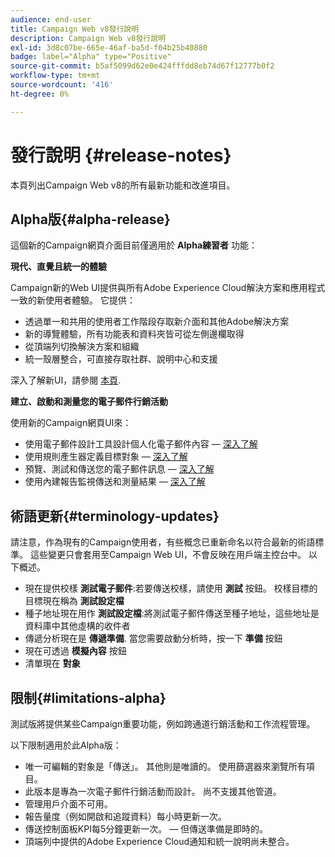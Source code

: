```yaml
---
audience: end-user
title: Campaign Web v8發行說明
description: Campaign Web v8發行說明
exl-id: 3d8c07be-665e-46af-ba5d-f04b25b40880
badge: label="Alpha" type="Positive"
source-git-commit: b5af5099d62e0e424fffdd8eb74d67f12777b0f2
workflow-type: tm+mt
source-wordcount: '416'
ht-degree: 0%

---
```



# 發行說明 {#release-notes}

本頁列出Campaign Web v8的所有最新功能和改進項目。

## Alpha版{#alpha-release}

這個新的Campaign網頁介面目前僅適用於 **Alpha練習者** 功能：

**現代、直覺且統一的體驗**

Campaign新的Web UI提供與所有Adobe Experience Cloud解決方案和應用程式一致的新使用者體驗。 它提供：

* 透過單一和共用的使用者工作階段存取新介面和其他Adobe解決方案
* 新的導覽體驗，所有功能表和資料夾皆可從左側邊欄取得
* 從頂端列切換解決方案和組織
* 統一殼層整合，可直接存取社群、說明中心和支援
<!--
No search and pulse notifications in Alpha
-->

深入了解新UI，請參閱 [本頁](../get-started/user-interface.md).

**建立、啟動和測量您的電子郵件行銷活動**

使用新的Campaign網頁UI來：

* 使用電子郵件設計工具設計個人化電子郵件內容 —  [深入了解](../content/edit-content.md)
* 使用規則產生器定義目標對象 —  [深入了解](../audience/about-audiences.md)
* 預覽、測試和傳送您的電子郵件訊息 —  [深入了解](../monitor/prepare-send.md)
* 使用內建報告監視傳送和測量結果 —  [深入了解](../reporting/reports.md)

<!--
add info somewhere to remind users that
* they still have access to their console (+ link to v8 console doc)
* they keep their existing data (example: will be able to use their existing delivery templates to create deliveries)
-->


## 術語更新{#terminology-updates}

請注意，作為現有的Campaign使用者，有些概念已重新命名以符合最新的術語標準。 這些變更只會套用至Campaign Web UI，不會反映在用戶端主控台中。 以下概述。

* 現在提供校樣 **測試電子郵件**:若要傳送校樣，請使用 **測試** 按鈕。 校樣目標的目標現在稱為 **測試設定檔**
* 種子地址現在用作 **測試設定檔**:將測試電子郵件傳送至種子地址，這些地址是資料庫中其他虛構的收件者
* 傳遞分析現在是 **傳遞準備**. 當您需要啟動分析時，按一下 **準備** 按鈕
* 現在可透過 **模擬內容** 按鈕
* 清單現在 **對象**

## 限制{#limitations-alpha}

測試版將提供某些Campaign重要功能，例如跨通道行銷活動和工作流程管理。

以下限制適用於此Alpha版：

* 唯一可編輯的對象是「傳送」。 其他則是唯讀的。 使用篩選器來瀏覽所有項目。
* 此版本是專為一次電子郵件行銷活動而設計。 尚不支援其他管道。
* 管理用戶介面不可用。
* 報告量度（例如開啟和追蹤資料）每小時更新一次。
* 傳送控制面板KPI每5分鐘更新一次。  — 但傳送準備是即時的。
* 頂端列中提供的Adobe Experience Cloud通知和統一說明尚未整合。

